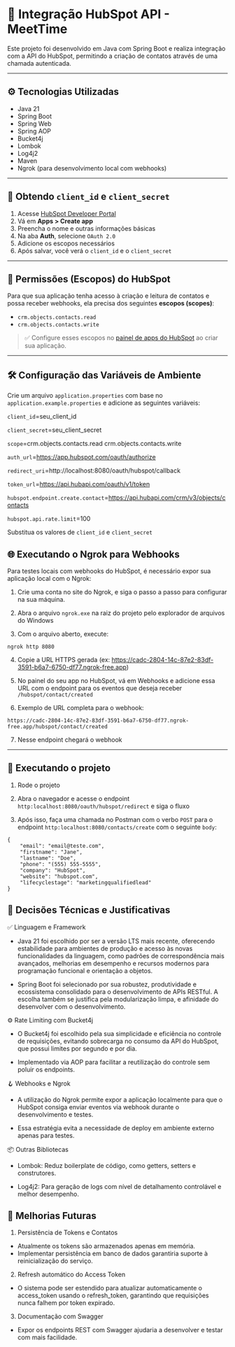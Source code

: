 # 📡 Integração HubSpot API - MeetTime

Este projeto foi desenvolvido em Java com Spring Boot e realiza integração com a API do HubSpot, permitindo a criação de contatos através de uma chamada autenticada.

---

## ⚙️ Tecnologias Utilizadas

- Java 21
- Spring Boot
- Spring Web
- Spring AOP
- Bucket4j
- Lombok
- Log4j2
- Maven
- Ngrok (para desenvolvimento local com webhooks)

---

## 🧾 Obtendo `client_id` e `client_secret`

1. Acesse [HubSpot Developer Portal](https://developers.hubspot.com/)
2. Vá em **Apps > Create app**
3. Preencha o nome e outras informações básicas
4. Na aba **Auth**, selecione `OAuth 2.0`
5. Adicione os escopos necessários
6. Após salvar, você verá o `client_id` e o `client_secret`

---

## 🔐 Permissões (Escopos) do HubSpot

Para que sua aplicação tenha acesso à criação e leitura de contatos e possa receber webhooks, ela precisa dos seguintes **escopos (scopes)**:

- `crm.objects.contacts.read`
- `crm.objects.contacts.write`

> ✅ Configure esses escopos no [painel de apps do HubSpot](https://developers.hubspot.com/apps) ao criar sua aplicação.

---


## 🛠️ Configuração das Variáveis de Ambiente

Crie um arquivo `application.properties` com base no `application.example.properties` e adicione as seguintes variáveis:

`client_id`=seu_client_id

`client_secret`=seu_client_secret

`scope`=crm.objects.contacts.read crm.objects.contacts.write

`auth_url`=https://app.hubspot.com/oauth/authorize

`redirect_uri`=http://localhost:8080/oauth/hubspot/callback

`token_url`=https://api.hubapi.com/oauth/v1/token

`hubspot.endpoint.create.contact`=https://api.hubapi.com/crm/v3/objects/contacts

`hubspot.api.rate.limit`=100

Substitua os valores de `client_id` e `client_secret`

## 🌐 Executando o Ngrok para Webhooks
Para testes locais com webhooks do HubSpot, é necessário expor sua aplicação local com o Ngrok:

1. Crie uma conta no site do Ngrok, e siga o passo a passo para configurar na sua máquina.

2. Abra o arquivo `ngrok.exe` na raiz do projeto pelo explorador de arquivos do Windows

3. Com o arquivo aberto, execute:

``
ngrok http 8080
``

4. Copie a URL HTTPS gerada (ex: https://cadc-2804-14c-87e2-83df-3591-b6a7-6750-df77.ngrok-free.app)

5. No painel do seu app no HubSpot, vá em Webhooks e adicione essa URL com o endpoint para os eventos que deseja receber `/hubspot/contact/created`

6. Exemplo de URL completa para o webhook:

``
https://cadc-2804-14c-87e2-83df-3591-b6a7-6750-df77.ngrok-free.app/hubspot/contact/created
``

7. Nesse endpoint chegará o webhook
---

## 🔁 Executando o projeto

1. Rode o projeto

2. Abra o navegador e acesse o endpoint `http:localhost:8080/oauth/hubspot/redirect` e siga o fluxo

3. Após isso, faça uma chamada no Postman com o verbo `POST` para o endpoint `http:localhost:8080/contacts/create` com o seguinte `body`:  
```
{
    "email": "email@teste.com",
    "firstname": "Jane",
    "lastname": "Doe",
    "phone": "(555) 555-5555",
    "company": "HubSpot",
    "website": "hubspot.com",
    "lifecyclestage": "marketingqualifiedlead"
}
```
## 🧠 Decisões Técnicas e Justificativas

✅ Linguagem e Framework
- Java 21 foi escolhido por ser a versão LTS mais recente, oferecendo estabilidade para ambientes de produção e acesso às novas funcionalidades da linguagem, como padrões de correspondência mais avançados, melhorias em desempenho e recursos modernos para programação funcional e orientação a objetos.

- Spring Boot foi selecionado por sua robustez, produtividade e ecossistema consolidado para o desenvolvimento de APIs RESTful. A escolha também se justifica pela modularização limpa, e afinidade do desenvolver com o desenvolvimento.

⚙️ Rate Limiting com Bucket4j
- O Bucket4j foi escolhido pela sua simplicidade e eficiência no controle de requisições, evitando sobrecarga no consumo da API do HubSpot, que possui limites por segundo e por dia.

- Implementado via AOP para facilitar a reutilização do controle sem poluir os endpoints.

🪝 Webhooks e Ngrok
- A utilização do Ngrok permite expor a aplicação localmente para que o HubSpot consiga enviar eventos via webhook durante o desenvolvimento e testes.

- Essa estratégia evita a necessidade de deploy em ambiente externo apenas para testes.

📦 Outras Bibliotecas
- Lombok: Reduz boilerplate de código, como getters, setters e construtores.

- Log4j2: Para geração de logs com nível de detalhamento controlável e melhor desempenho.


## 🚀 Melhorias Futuras

1. Persistência de Tokens e Contatos
- Atualmente os tokens são armazenados apenas em memória.
- Implementar persistência em banco de dados garantiria suporte à reinicialização do serviço.

2. Refresh automático do Access Token
- O sistema pode ser estendido para atualizar automaticamente o access_token usando o refresh_token, garantindo que requisições nunca falhem por token expirado.

3. Documentação com Swagger
- Expor os endpoints REST com Swagger ajudaria a desenvolver e testar com mais facilidade.